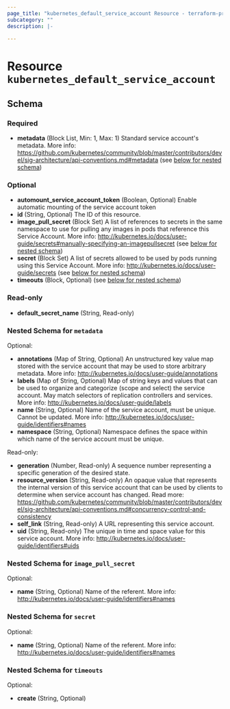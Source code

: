 ```yaml
---
page_title: "kubernetes_default_service_account Resource - terraform-provider-kubernetes"
subcategory: ""
description: |-
  
---
```


# Resource `kubernetes_default_service_account`





## Schema

### Required

- **metadata** (Block List, Min: 1, Max: 1) Standard service account's metadata. More info: https://github.com/kubernetes/community/blob/master/contributors/devel/sig-architecture/api-conventions.md#metadata (see [below for nested schema](#nestedblock--metadata))

### Optional

- **automount_service_account_token** (Boolean, Optional) Enable automatic mounting of the service account token
- **id** (String, Optional) The ID of this resource.
- **image_pull_secret** (Block Set) A list of references to secrets in the same namespace to use for pulling any images in pods that reference this Service Account. More info: http://kubernetes.io/docs/user-guide/secrets#manually-specifying-an-imagepullsecret (see [below for nested schema](#nestedblock--image_pull_secret))
- **secret** (Block Set) A list of secrets allowed to be used by pods running using this Service Account. More info: http://kubernetes.io/docs/user-guide/secrets (see [below for nested schema](#nestedblock--secret))
- **timeouts** (Block, Optional) (see [below for nested schema](#nestedblock--timeouts))

### Read-only

- **default_secret_name** (String, Read-only)

<a id="nestedblock--metadata"></a>
### Nested Schema for `metadata`

Optional:

- **annotations** (Map of String, Optional) An unstructured key value map stored with the service account that may be used to store arbitrary metadata. More info: http://kubernetes.io/docs/user-guide/annotations
- **labels** (Map of String, Optional) Map of string keys and values that can be used to organize and categorize (scope and select) the service account. May match selectors of replication controllers and services. More info: http://kubernetes.io/docs/user-guide/labels
- **name** (String, Optional) Name of the service account, must be unique. Cannot be updated. More info: http://kubernetes.io/docs/user-guide/identifiers#names
- **namespace** (String, Optional) Namespace defines the space within which name of the service account must be unique.

Read-only:

- **generation** (Number, Read-only) A sequence number representing a specific generation of the desired state.
- **resource_version** (String, Read-only) An opaque value that represents the internal version of this service account that can be used by clients to determine when service account has changed. Read more: https://github.com/kubernetes/community/blob/master/contributors/devel/sig-architecture/api-conventions.md#concurrency-control-and-consistency
- **self_link** (String, Read-only) A URL representing this service account.
- **uid** (String, Read-only) The unique in time and space value for this service account. More info: http://kubernetes.io/docs/user-guide/identifiers#uids


<a id="nestedblock--image_pull_secret"></a>
### Nested Schema for `image_pull_secret`

Optional:

- **name** (String, Optional) Name of the referent. More info: http://kubernetes.io/docs/user-guide/identifiers#names


<a id="nestedblock--secret"></a>
### Nested Schema for `secret`

Optional:

- **name** (String, Optional) Name of the referent. More info: http://kubernetes.io/docs/user-guide/identifiers#names


<a id="nestedblock--timeouts"></a>
### Nested Schema for `timeouts`

Optional:

- **create** (String, Optional)


